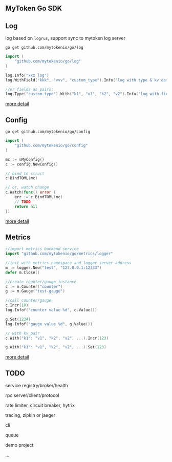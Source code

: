 ## MyToken Go SDK

## Log

log based on `logrus`, support sync to mytoken log server

```
go get github.com/mytokenio/go/log
```

```go
import (
    "github.com/mytokenio/go/log"
)

log.Info("xxx log")
log.WithField("kkk", "vvv", "custom_type").Info("log with type & kv data")

//or fields as pairs:
log.Type("custom_type").With("k1", "v1", "k2", "v2").Info("log with field pairs and type")

```

[more detail](https://github.com/mytokenio/go/tree/master/log)

## Config


```
go get github.com/mytokenio/go/config
```

```go
import (
    "github.com/mytokenio/go/config"
)

mc := &MyConfig{}
c := config.NewConfig()

// bind to struct
c.BindTOML(mc)

// or, watch change
c.Watch(func() error {
    err := c.BindTOML(mc)
    // TODO
    return nil
})
```

[more detail](https://github.com/mytokenio/go/tree/master/config)

## Metrics

```go
//import metrics backend service
import "github.com/mytokenio/go/metrics/logger"

//init with metrics namespace and logger server address
m := logger.New("test", "127.0.0.1:12333")
defer m.Close()

//create counter/gauge instance
c := m.Counter("counter")
g := m.Gauge("test-gauge")

//call counter/gauge
c.Incr(10)
log.Infof("counter value %d", c.Value())

g.Set(1234)
log.Infof("gauge value %d", g.Value())

// with kv pair
c.With("k1": "v1", "k2", "v2", ...).Incr(123)

g.With("k1": "v1", "k2", "v2", ...).Set(123)
```

[more detail](https://github.com/mytokenio/go/tree/master/metrics)

## TODO

service registry/broker/health

rpc server/client/protocol

rate limiter, circuit breaker, hytrix

tracing, zipkin or jaeger

cli

queue

demo project

...


